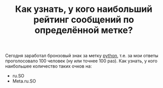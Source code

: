 ﻿---
title: "Как узнать, у кого наибольший рейтинг сообщений по определённой метке?"
se.owner.user_id: 337540
se.owner.display_name: "Victor VosMottor thanks Monica"
se.owner.link: "https://ru.meta.stackoverflow.com/users/337540/victor-vosmottor-thanks-monica"
se.link: "https://ru.meta.stackoverflow.com/questions/10280/%d0%9a%d0%b0%d0%ba-%d1%83%d0%b7%d0%bd%d0%b0%d1%82%d1%8c-%d1%83-%d0%ba%d0%be%d0%b3%d0%be-%d0%bd%d0%b0%d0%b8%d0%b1%d0%be%d0%bb%d1%8c%d1%88%d0%b8%d0%b9-%d1%80%d0%b5%d0%b9%d1%82%d0%b8%d0%bd%d0%b3-%d1%81%d0%be%d0%be%d0%b1%d1%89%d0%b5%d0%bd%d0%b8%d0%b9-%d0%bf%d0%be-%d0%be%d0%bf%d1%80%d0%b5%d0%b4%d0%b5%d0%bb%d1%91%d0%bd%d0%bd%d0%be%d0%b9-%d0%bc%d0%b5%d1%82%d0%ba%d0%b5"
se.question_id: 10280
se.post_type: question
---
<p>Сегодня заработал бронзовый знак за метку <a href="https://ru.stackoverflow.com/questions/tagged/python" class="post-tag" title="показать вопросы с меткой [python]" rel="tag">python</a>, т.е. за мои ответы проголосовало 100 человек (ну или точнее 100 раз). Как узнать, у кого наибольшее количество таких очков на:</p>

<ul>
<li>ru.SO</li>
<li>Meta.ru.SO</li>
</ul>
